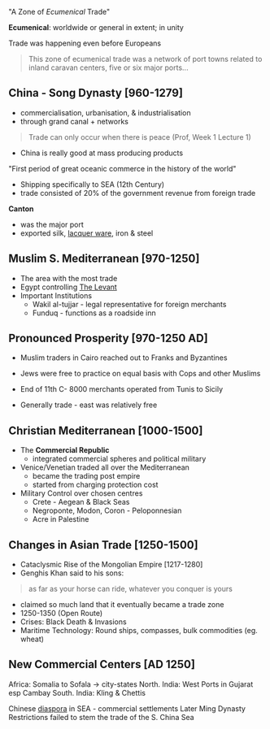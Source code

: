 "A Zone of *Ecumenical* Trade"

**Ecumenical**: worldwide or general in extent; in unity

Trade was happening even before Europeans

> This zone of ecumenical trade was a network of port towns related to inland caravan centers, five or six major ports...

## China - Song Dynasty [960-1279]
- commercialisation, urbanisation, & industrialisation
- through  grand canal + networks
> Trade can only occur when there is peace (Prof, Week 1 Lecture 1)
- China is really good at mass producing products

"First period of great oceanic commerce in the history of the world"
- Shipping specifically to SEA (12th Century)
- trade consisted of 20% of the government revenue from foreign trade

**Canton**
- was the major port
- exported silk, [lacquer ware](https://www.google.com/search?client=firefox-b-d&q=laquerware), iron & steel
## Muslim S. Mediterranean [970-1250]
- The area with the most trade
- Egypt controlling [The Levant](https://www.google.com/search?client=firefox-b-d&q=Levant)
- Important Institutions
	- Wakil al-tujjar - legal representative for foreign merchants
	- Funduq - functions as a roadside inn

## Pronounced Prosperity [970-1250 AD]
- Muslim traders in Cairo reached out to Franks and Byzantines
- Jews were free to practice on equal basis with Cops and other Muslims

- End of 11th C- 8000 merchants operated from Tunis to Sicily
- Generally trade - east was relatively free

## Christian Mediterranean [1000-1500]
- The **Commercial Republic**
	- integrated commercial spheres and political military
- Venice/Venetian traded all over the Mediterranean
	- became the trading post empire
	- started from charging protection cost
- Military Control over chosen centres
	- Crete - Aegean & Black Seas
	- Negroponte, Modon, Coron - Peloponnesian
	- Acre in Palestine

## Changes in Asian Trade [1250-1500]
- Cataclysmic Rise of the Mongolian Empire [1217-1280]
- Genghis Khan said to his sons:
> as far as your horse can ride, whatever you conquer is yours
- claimed so much land that it eventually became a trade zone
- 1250-1350 (Open Route)
- Crises: Black Death & Invasions
- Maritime Technology: Round ships, compasses, bulk commodities (eg. wheat)

## New Commercial Centers [AD 1250]
Africa: Somalia to Sofala $\rightarrow$ city-states
North. India: West Ports in Gujarat esp Cambay
South. India: Kling & Chettis

Chinese [diaspora](https://www.google.com/search?client=firefox-b-d&q=diasporta) in SEA - commercial settlements
Later Ming Dynasty Restrictions failed to stem the trade of the S. China Sea